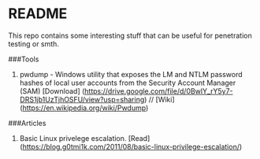 # README
This repo contains some interesting stuff that can be useful for penetration testing or smth.

###Tools
1. pwdump - Windows utility that exposes the LM and NTLM password hashes of local user accounts from the Security Account Manager (SAM) 
[Download] (https://drive.google.com/file/d/0BwlY_rY5y7-DRS1jb1UzTjhOSFU/view?usp=sharing) //
[Wiki] (https://en.wikipedia.org/wiki/Pwdump)

###Articles
1. Basic Linux privelege escalation.
[Read] (https://blog.g0tmi1k.com/2011/08/basic-linux-privilege-escalation/)

